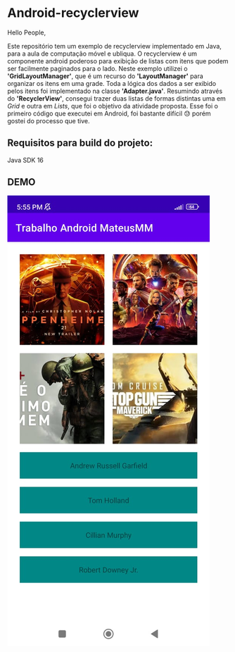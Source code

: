 # Android-recyclerview

Hello People,

Este repositório tem um exemplo de recyclerview implementado em Java, para a aula de computação móvel e ubliqua. O recyclerview é um componente android poderoso para exibição de listas com itens que podem ser facilmente paginados para o lado.
Neste exemplo utilizei o **'GridLayoutManager'**, que é um recurso do **'LayoutManager'** para organizar os itens em uma grade. Toda a lógica dos dados a ser exibido pelos itens foi implementado na classe **'Adapter.java'**.
Resumindo através do **'RecyclerView'**, consegui trazer duas listas de formas distintas uma em _Grid_ e outra em _Lists_, que foi o objetivo da atividade proposta.
Esse foi o primeiro código que executei em Android, foi bastante difícil 😓 porém gostei do processo que tive.

## Requisitos para build do projeto:
Java SDK 16

## DEMO
![screen](/home.jpeg)
